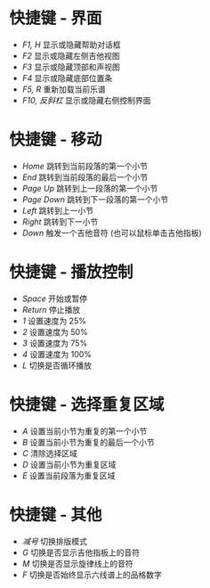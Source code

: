 # 快捷键 - 界面
- *F1, H* 显示或隐藏帮助对话框
- *F2* 显示或隐藏左侧吉他视图
- *F3* 显示或隐藏顶部和声视图
- *F4* 显示或隐藏底部位置条
- *F5, R* 重新加载当前乐谱
- *F10, 反斜杠* 显示或隐藏右侧控制界面

# 快捷键 - 移动
- *Home* 跳转到当前段落的第一个小节
- *End* 跳转到当前段落的最后一个小节
- *Page Up* 跳转到上一段落的第一个小节
- *Page Down* 跳转到下一段落的第一个小节
- *Left* 跳转到上一小节
- *Right* 跳转到下一小节
- *Down* 触发一个吉他音符 (也可以鼠标单击吉他指板)

# 快捷键 - 播放控制
- *Space* 开始或暂停
- *Return* 停止播放
- *1* 设置速度为 25%
- *2* 设置速度为 50%
- *3* 设置速度为 75%
- *4* 设置速度为 100%
- *L* 切换是否循环播放

# 快捷键 - 选择重复区域
- *A* 设置当前小节为重复的第一个小节
- *B* 设置当前小节为重复的最后一个小节
- *C* 清除选择区域
- *D* 设置当前小节为重复区域
- *E* 设置当前段落为重复区域

# 快捷键 - 其他
- *减号* 切换排版模式
- *G* 切换是否显示吉他指板上的音符
- *M* 切换是否显示旋律线上的音符
- *F* 切换是否始终显示六线谱上的品格数字

